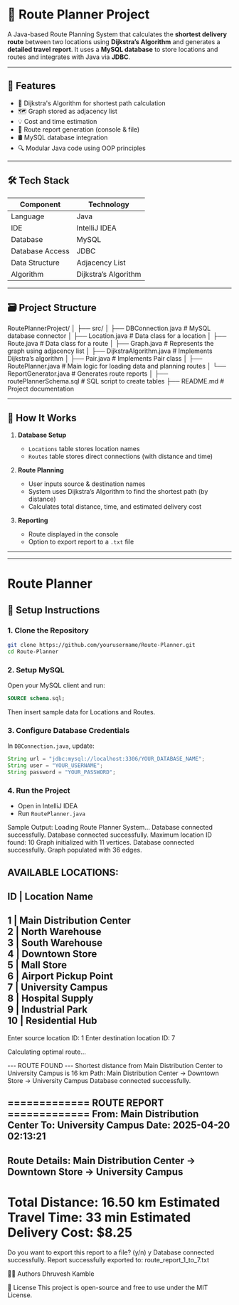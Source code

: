 # 🚀 Route Planner Project

A Java-based Route Planning System that calculates the **shortest delivery route** between two locations using **Dijkstra’s Algorithm** and generates a **detailed travel report**. It uses a **MySQL database** to store locations and routes and integrates with Java via **JDBC**.

---

## 📌 Features

- 🔁 Dijkstra's Algorithm for shortest path calculation
- 🗺️ Graph stored as adjacency list
- 💡 Cost and time estimation
- 📄 Route report generation (console & file)
- 🛢️ MySQL database integration
- 🔍 Modular Java code using OOP principles

---

## 🛠️ Tech Stack

| Component      | Technology         |
|----------------|--------------------|
| Language       | Java               |
| IDE            | IntelliJ IDEA      |
| Database       | MySQL              |
| Database Access| JDBC               |
| Data Structure | Adjacency List     |
| Algorithm      | Dijkstra’s Algorithm |

---

## 🗃️ Project Structure
RoutePlannerProject/
│
├── src/
│   ├── DBConnection.java                  # MySQL database connector
│   ├── Location.java                      # Data class for a location
│   ├── Route.java                         # Data class for a route
│   ├── Graph.java                         # Represents the graph using adjacency list
│   ├── DijkstraAlgorithm.java             # Implements Dijkstra’s algorithm
│   ├── Pair.java                          # Implements Pair class
│   ├── RoutePlanner.java                  # Main logic for loading data and planning routes
│   └── ReportGenerator.java               # Generates route reports
│
├── routePlannerSchema.sql                             # SQL script to create tables
├── README.md                              # Project documentation



---

## 🧠 How It Works

1. **Database Setup**
   - `Locations` table stores location names
   - `Routes` table stores direct connections (with distance and time)

2. **Route Planning**
   - User inputs source & destination names
   - System uses Dijkstra’s Algorithm to find the shortest path (by distance)
   - Calculates total distance, time, and estimated delivery cost

3. **Reporting**
   - Route displayed in the console
   - Option to export report to a `.txt` file

---

---

# Route Planner

## 📝 Setup Instructions

### 1. Clone the Repository
```bash
git clone https://github.com/yourusername/Route-Planner.git
cd Route-Planner
```

### 2. Setup MySQL
Open your MySQL client and run:
```sql
SOURCE schema.sql;
```
Then insert sample data for Locations and Routes.

### 3. Configure Database Credentials
In `DBConnection.java`, update:
```java
String url = "jdbc:mysql://localhost:3306/YOUR_DATABASE_NAME";
String user = "YOUR_USERNAME";
String password = "YOUR_PASSWORD";
```

### 4. Run the Project
- Open in IntelliJ IDEA
- Run `RoutePlanner.java`


Sample Output:
Loading Route Planner System...
Database connected successfully.
Database connected successfully.
Maximum location ID found: 10
Graph initialized with 11 vertices.
Database connected successfully.
Graph populated with 36 edges.

AVAILABLE LOCATIONS:
----------------------------------------
ID    | Location Name                 
----------------------------------------
1     | Main Distribution Center      
2     | North Warehouse               
3     | South Warehouse               
4     | Downtown Store                
5     | Mall Store                    
6     | Airport Pickup Point          
7     | University Campus             
8     | Hospital Supply               
9     | Industrial Park               
10    | Residential Hub               
----------------------------------------

Enter source location ID:
1
Enter destination location ID:
7

Calculating optimal route...

--- ROUTE FOUND ---
Shortest distance from Main Distribution Center to University Campus is 16 km
Path: Main Distribution Center -> Downtown Store -> University Campus
Database connected successfully.

============= ROUTE REPORT =============
From: Main Distribution Center
To: University Campus
Date: 2025-04-20 02:13:21
---------------------------------------
Route Details:
Main Distribution Center → Downtown Store → University Campus
---------------------------------------
Total Distance: 16.50 km
Estimated Travel Time: 33 min
Estimated Delivery Cost: $8.25
=======================================

Do you want to export this report to a file? (y/n)
y
Database connected successfully.
Report successfully exported to: route_report_1_to_7.txt

🧑‍💻 Authors
Dhruvesh Kamble

📃 License
This project is open-source and free to use under the MIT License.

